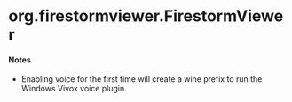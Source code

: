 # org.firestormviewer.FirestormViewer

#### Notes

* Enabling voice for the first time will create a wine prefix to run the Windows Vivox voice plugin.

